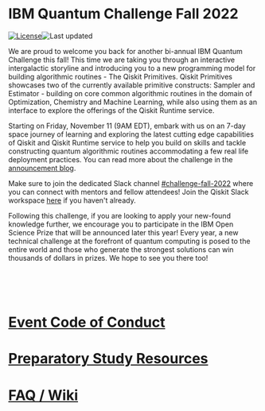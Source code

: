 # IBM Quantum Challenge Fall 2022

[![License](https://img.shields.io/github/license/qiskit-community/ibm-quantum-fall-challenge-22.svg)](https://opensource.org/licenses/Apache-2.0)<!--- long-description-skip-begin -->![Last updated](https://img.shields.io/github/last-commit/qiskit-community/ibm-quantum-fall-challenge-22/main?label=Last%20updated&style=flat)


We are proud to welcome you back for another bi-annual IBM Quantum Challenge this fall! This time we are taking you through an interactive intergalactic storyline and introducing you to a new programming model for building algorithmic routines - The Qiskit Primitives. Qiskit Primitives showcases two of the currently available primitive constructs: Sampler and Estimator - building on core common algorithmic routines in the domain of Optimization, Chemistry and Machine Learning, while also using them as an interface to explore the offerings of the Qiskit Runtime service.

Starting on Friday, November 11 (9AM EDT), embark with us on an 7-day space journey of learning and exploring the latest cutting edge capabilities of Qiskit and Qiskit Runtime service to help you build on skills and tackle constructing quantum algorithmic routines accommodating a few real life deployment practices. You can read more about the challenge in the [announcement blog](https://www.research.ibm.com/blog/quantum-challenge-fall-2022).

Make sure to join the dedicated Slack channel [#challenge-fall-2022](https://qiskit.slack.com/archives/C0466L7D5CG) where you can connect with mentors and fellow attendees! Join the Qiskit Slack workspace [here](https://ibm.co/joinqiskitslack) if you haven't already. 

Following this challenge, if you are looking to apply your new-found knowledge further, we encourage you to participate in the IBM Open Science Prize that will be announced later this year! Every year, a new technical challenge at the forefront of quantum computing is posed to the entire world and those who generate the strongest solutions can win thousands of dollars in prizes. We hope to see you there too!

<br>
<br><br>

# [Event Code of Conduct](https://github.com/qiskit-community/ibm-quantum-fall-challenge-22/blob/main/code%20of%20conduct-for-participants.md)

# [Preparatory Study Resources](https://github.com/qiskit-community/ibm-quantum-fall-challenge-22/blob/main/preliminary_content.md)

# [FAQ / Wiki](https://github.com/qiskit-community/ibm-quantum-challenge-fall-22/wiki)
